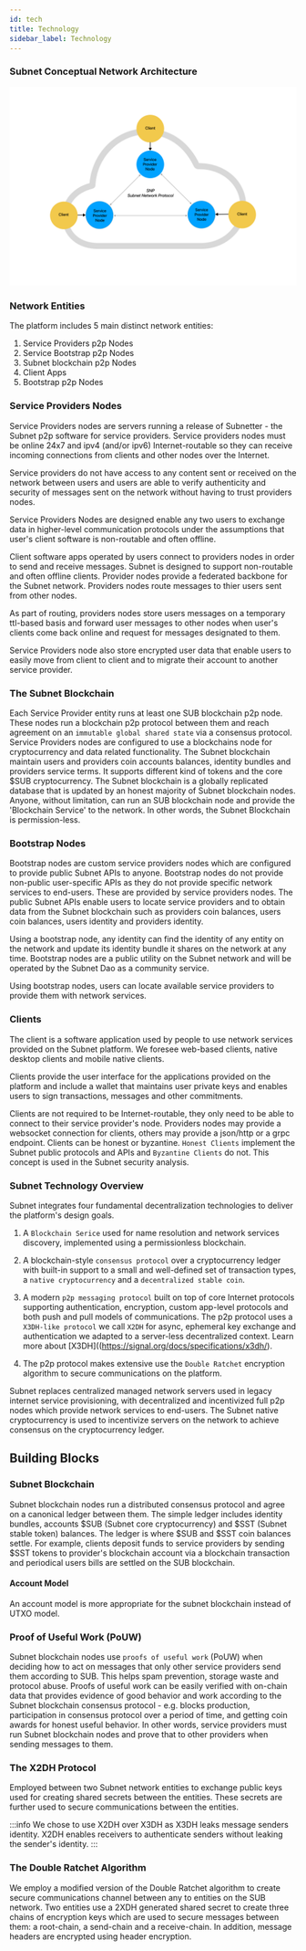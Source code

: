 ```yaml
---
id: tech
title: Technology
sidebar_label: Technology
---
```


### Subnet Conceptual Network Architecture
![](/network_diagram.png)

### Network Entities

The platform includes 5 main distinct network entities:
1. Service Providers p2p Nodes
2. Service Bootstrap p2p Nodes
3. Subnet blockchain p2p Nodes
4. Client Apps
5. Bootstrap p2p Nodes

### Service Providers Nodes
Service Providers nodes are servers running a release of Subnetter - the Subnet p2p software for service providers. Service providers nodes must be online 24x7 and ipv4 (and/or ipv6) Internet-routable so they can receive incoming connections from clients and other nodes over the Internet.

Service providers do not have access to any content sent or received on the network between users and users are able to verify authenticity and security of messages sent on the network without having to trust providers nodes.

Service Providers Nodes are designed enable any two users to exchange data in higher-level communication protocols under the assumptions that user's client software is non-routable and often offline.

Client software apps operated by users connect to providers nodes in order to send and receive messages. Subnet is designed to support non-routable and often offline clients. Provider nodes provide a federated backbone for the Subnet network. Providers nodes route messages to thier users sent from other nodes.

As part of routing, providers nodes store users messages on a temporary ttl-based basis and forward user messages to other nodes when user's clients come back online and request for messages designated to them.

Service Providers node also store encrypted user data that enable users to easily move from client to client and to migrate their account to another service provider.

### The Subnet Blockchain
Each Service Provider entity runs at least one SUB blockchain p2p node. These nodes run a blockchain p2p protocol between them and reach agreement on an `immutable global shared state` via a consensus protocol. Service Providers nodes are configured to use a blockchains node for cryptocurrency and data related functionality. The Subnet blockchain maintain users and providers coin accounts balances, identity bundles and providers service terms. It supports different kind of tokens and the core $SUB cryptocurrency. The Subnet blockchain is a globally replicated database that is updated by an honest majority of Subnet blockchain nodes. Anyone, without limitation, can run an SUB blockchain node and provide the 'Blockchain Service' to the network. In other words, the Subnet Blockchain is permission-less.

### Bootstrap Nodes
Bootstrap nodes are custom service providers nodes which are configured to provide public Subnet APIs to anyone. Bootstrap nodes do not provide non-public user-specific APIs as they do not provide specific network services to end-users. These are provided by service providers nodes. The public Subnet APIs enable users to locate service providers and to obtain data from the Subnet blockchain such as providers coin balances, users coin balances, users identity and providers identity.

Using a bootstrap node, any identity can find the identity of any entity on the network and update its identity bundle it shares on the network at any time. Bootstrap nodes are a public utility on the Subnet network and will be operated by the Subnet Dao as a community service.

Using bootstrap nodes, users can locate available service providers to provide them with network services.

### Clients
The client is a software application used by people to use network services provided on the Subnet platform. We foresee web-based clients, native desktop clients and mobile native clients.

Clients provide the user interface for the applications provided on the platform and include a wallet that maintains user private keys and enables users to sign transactions, messages and other commitments.

Clients are not required to be Internet-routable, they only need to be able to connect to their service provider's node. Providers nodes may provide a websocket connection for clients, others may provide a json/http or a grpc endpoint. Clients can be honest or byzantine. `Honest Clients` implement the Subnet public protocols and APIs and `Byzantine Clients` do not. This concept is used in the Subnet security analysis.

### Subnet Technology Overview

Subnet integrates four fundamental decentralization technologies to deliver the platform's design goals.

1. A `Blockchain Serice` used for name resolution and network services discovery, implemented using a permissionless blockchain.

2. A blockchain-style `consensus protocol` over a cryptocurrency ledger with built-in support to a small and well-defined set of transaction types, a `native cryptocurrency` and a `decentralized stable coin`.

3. A modern `p2p messaging protocol` built on top of core Internet protocols supporting authentication, encryption, custom app-level protocols and both push and pull models of communications. The p2p protocol uses a `X3DH-like protocol` we call `X2DH` for async, ephemeral key exchange and authentication we adapted to a server-less decentralized context. Learn more about [X3DH]((https://signal.org/docs/specifications/x3dh/).

4. The p2p protocol makes extensive use the `Double Ratchet` encryption algorithm to secure communications on the platform.

Subnet replaces centralized managed network servers used in legacy internet service provisioning, with decentralized and incentivized full p2p nodes which provide network services to end-users. The Subnet native cryptocurrency is used to incentivize servers on the network to achieve consensus on the cryptocurrency ledger.

## Building Blocks

### Subnet Blockchain
Subnet blockchain nodes run a distributed consensus protocol and agree on a canonical ledger between them. The simple ledger includes identity bundles, accounts $SUB (Subnet core cryptocurrency) and $SST (Subnet stable token) balances. The ledger is where $SUB and $SST coin balances settle. For example, clients deposit funds to service providers by sending $SST tokens to provider's blockchain account via a blockchain transaction and periodical users bills are settled on the SUB blockchain.

#### Account Model
An account model is more appropriate for the subnet blockchain instead of UTXO model.

### Proof of Useful Work (PoUW)
Subnet blockchain nodes use `proofs of useful work` (PoUW) when deciding how to act on messages that only other service providers send them according to SUB. This helps spam prevention, storage waste and protocol abuse. Proofs of useful work can be easily verified with on-chain data that provides evidence of good behavior and work according to the Subnet blockchain consensus protocol - e.g. blocks production, participation in consensus protocol over a period of time, and getting coin awards for honest useful behavior. In other words, service providers must run Subnet blockchain nodes and prove that to other providers when sending messages to them.

### The X2DH Protocol
Employed between two Subnet network entities to exchange public keys used for creating shared secrets between the entities. These secrets are further used to secure communications between the entities.

:::info
We chose to use X2DH over X3DH as X3DH leaks message senders identity. X2DH enables receivers to authenticate senders without leaking the sender's identity.
:::

### The Double Ratchet Algorithm
We employ a modified version of the Double Ratchet algorithm to create secure communications channel between any to entities on the SUB network. Two entities use a 2XDH generated shared secret to create three chains of encryption keys which are used to secure messages between them: a root-chain, a send-chain and a receive-chain. In addition, message headers are encrypted using header encryption.
